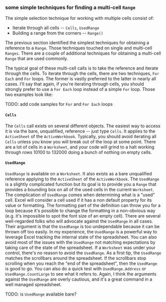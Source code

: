 ### some simple techniques for finding a multi-cell `Range`

The simple selection technique for working with multiple cells consist of:

- Iterate through all cells -- `Cells`, `UsedRange`
- Building a range from the corners -- `Range()`

The previous section identified the simplest techniques for obtaining a reference to a `Range`. Those techniques touched on single and multi-cell `Ranges`. There are a couple of additional techniques for obtaining a multi-cell `Range` that are used commonly.

The typical goal of these multi-cell calls is to take the reference and iterate through the cells. To iterate through the cells, there are two techniques, `For Each` and `For` loops. The former is vastly preferred to the latter in nearly all cases. I'll say that again, if you're iterating through cells, you should strongly prefer to use a `For Each` loop instead of a simple `For` loop. Those two examples look like:

TODO: add code samples for `For` and `For Each` loops

#### `Cells`

The `Cells` call exists on several different objects. The easiest way to access it is via the bare, unqualified, reference -- just type `Cells`. It applies to the `ActiveSheet` of the `ActiveWorkbook`. Typically, you should avoid iterating all `Cells` unless you know you will break out of the loop at some point. There are a lot of cells in a `Worksheet`, and your code will grind to a halt working through rows 10100 to 132000 doing a bunch of nothing on empty cells.

#### `UsedRange`

`UsedRange` is available on a `Worksheet`. It also exists as a bare unqualified reference applying to the `ActiveSheet` of the `ActiveWorkbook`. The `UsedRange` is a slightly complicated function but its goal is to provide you a `Range` that provides a bounding box on all of the used cells in the current `Worksheet`. The complication of `UsedRange` comes when determining what is a "used" cell. Excel will consider a cell used if it has a non default property for its value or formatting. The formatting part of the definition can throw you for a loop because it's possible to change the formatting in a non-obvious way (e.g. it's impossible to spot the font size of an empty cell). There are several well-regarded folks who will advocate against the `UsedRange` in all cases. Their argument is that the `UsedRange` is too undependable because it can be thrown off too easily. In my experience, the `UsedRange` is a powerful way to leverage Excel tracking the internal state of the spreadsheet. You can also avoid most of the issues with the `UsedRange` not matching expectations by taking care of the state of the spreadsheet. If a `Worksheet` was under your control, there's no reason to avoid the `UsedRange`. As a first tip, the `UsedRange` matches the scrollbars around the spreadsheet. If the scrollbars stop scrolling when you reach the "end of the spreadsheet", then the `UsedRange` is good to go. You can also do a quick test with `UsedRange.Address` or `UsedRange.CountLarge` to see what it refers to. Again, I think the arguments against the `UsedRange` are overly cautious, and it's a great command in a well managed spreadsheet.

TODO: is `UsedRange` available bare?
